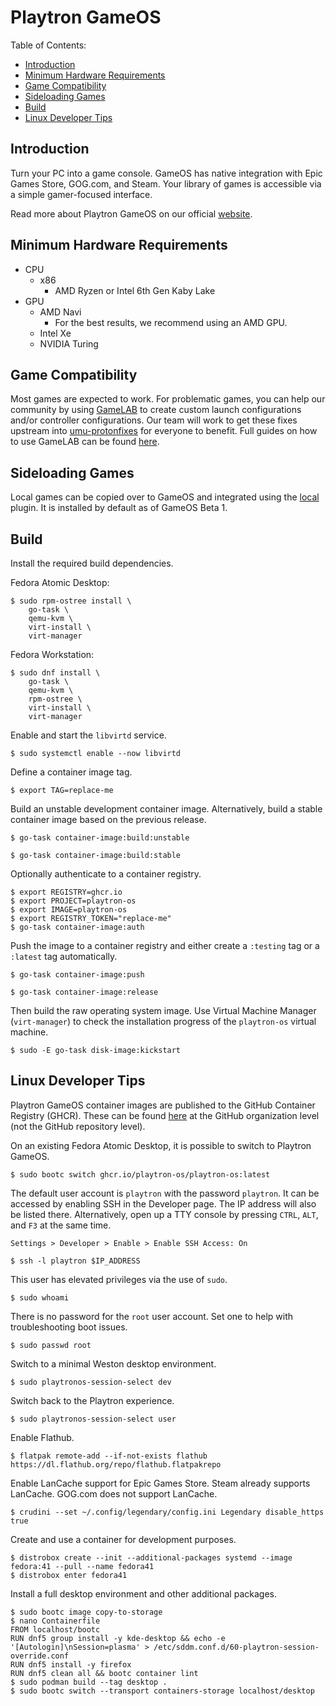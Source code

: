 # Playtron GameOS

Table of Contents:
- [Introduction](#introduction)
- [Minimum Hardware Requirements](#minimum-hardware-requirements)
- [Game Compatibility](#game-compatibility)
- [Sideloading Games](#sideloading-games)
- [Build](#build)
- [Linux Developer Tips](#linux-developer-tips)

## Introduction

Turn your PC into a game console. GameOS has native integration with Epic Games Store, GOG.com, and Steam. Your library of games is accessible via a simple gamer-focused interface.

Read more about Playtron GameOS on our official [website](https://www.playtron.one/).

## Minimum Hardware Requirements

- CPU
    - x86
        - AMD Ryzen or Intel 6th Gen Kaby Lake
- GPU
    - AMD Navi
        - For the best results, we recommend using an AMD GPU.
    - Intel Xe
    - NVIDIA Turing

## Game Compatibility

Most games are expected to work. For problematic games, you can help our community by using [GameLAB](https://github.com/playtron-os/gamelab) to create custom launch configurations and/or controller configurations. Our team will work to get these fixes upstream into [umu-protonfixes](https://github.com/Open-Wine-Components/umu-protonfixes) for everyone to benefit. Full guides on how to use GameLAB can be found [here](https://www.playtron.one/contribute).

## Sideloading Games

Local games can be copied over to GameOS and integrated using the [local](https://github.com/playtron-os/plugin-local) plugin. It is installed by default as of GameOS Beta 1.

## Build

Install the required build dependencies.

Fedora Atomic Desktop:

```
$ sudo rpm-ostree install \
    go-task \
    qemu-kvm \
    virt-install \
    virt-manager
```

Fedora Workstation:

```
$ sudo dnf install \
    go-task \
    qemu-kvm \
    rpm-ostree \
    virt-install \
    virt-manager
```

Enable and start the `libvirtd` service.

```
$ sudo systemctl enable --now libvirtd
```

Define a container image tag.

```
$ export TAG=replace-me
```

Build an unstable development container image. Alternatively, build a stable container image based on the previous release.

```
$ go-task container-image:build:unstable
```

```
$ go-task container-image:build:stable
```

Optionally authenticate to a container registry.

```
$ export REGISTRY=ghcr.io
$ export PROJECT=playtron-os
$ export IMAGE=playtron-os
$ export REGISTRY_TOKEN="replace-me"
$ go-task container-image:auth
```

Push the image to a container registry and either create a `:testing` tag or a `:latest` tag automatically.

```
$ go-task container-image:push
```

```
$ go-task container-image:release
```

Then build the raw operating system image. Use Virtual Machine Manager (`virt-manager`) to check the installation progress of the `playtron-os` virtual machine.

```
$ sudo -E go-task disk-image:kickstart
```

## Linux Developer Tips

Playtron GameOS container images are published to the GitHub Container Registry (GHCR). These can be found [here](https://github.com/orgs/playtron-os/packages/container/package/playtron-os) at the GitHub organization level (not the GitHub repository level).

On an existing Fedora Atomic Desktop, it is possible to switch to Playtron GameOS.

```
$ sudo bootc switch ghcr.io/playtron-os/playtron-os:latest
```

The default user account is `playtron` with the password `playtron`. It can be accessed by enabling SSH in the Developer page. The IP address will also be listed there. Alternatively, open up a TTY console by pressing `CTRL`, `ALT`, and `F3` at the same time.

```
Settings > Developer > Enable > Enable SSH Access: On
```

```
$ ssh -l playtron $IP_ADDRESS
```

This user has elevated privileges via the use of `sudo`.

```
$ sudo whoami
```

There is no password for the `root` user account. Set one to help with troubleshooting boot issues.

```
$ sudo passwd root
```

Switch to a minimal Weston desktop environment.

```
$ sudo playtronos-session-select dev
```

Switch back to the Playtron experience.

```
$ sudo playtronos-session-select user
```

Enable Flathub.

```
$ flatpak remote-add --if-not-exists flathub https://dl.flathub.org/repo/flathub.flatpakrepo
```

Enable LanCache support for Epic Games Store. Steam already supports LanCache. GOG.com does not support LanCache.

```
$ crudini --set ~/.config/legendary/config.ini Legendary disable_https true
```

Create and use a container for development purposes.

```
$ distrobox create --init --additional-packages systemd --image fedora:41 --pull --name fedora41
$ distrobox enter fedora41
```

Install a full desktop environment and other additional packages.

```
$ sudo bootc image copy-to-storage
$ nano Containerfile
FROM localhost/bootc
RUN dnf5 group install -y kde-desktop && echo -e '[Autologin]\nSession=plasma' > /etc/sddm.conf.d/60-playtron-session-override.conf
RUN dnf5 install -y firefox
RUN dnf5 clean all && bootc container lint
$ sudo podman build --tag desktop .
$ sudo bootc switch --transport containers-storage localhost/desktop
```
